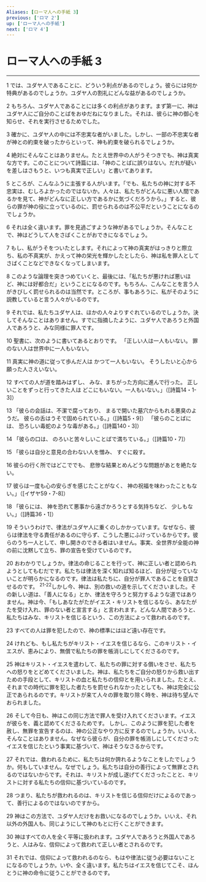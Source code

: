 ```yaml
---
Aliases: [ローマ人への手紙 3]
previous: ['ロマ 2']
up: ['ローマ人への手紙']
next: ['ロマ 4']
---
```

# ローマ人への手紙 3

***




1 
では、ユダヤ人であることに、どういう利点があるのでしょう。彼らには何か特典があるのでしょうか。ユダヤ人の割礼にどんな益があるのでしょうか。 



2 
もちろん、ユダヤ人であることには多くの利点があります。まず第一に、神はユダヤ人にご自分のことばをおゆだねになりました。それは、彼らに神の御心を知らせ、それを実行させるためでした。 



3 
確かに、ユダヤ人の中には不忠実な者がいました。しかし、一部の不忠実な者が神との約束を破ったからといって、神も約束を破られるでしょうか。 



4 
絶対にそんなことはありません。たとえ世界中の人がうそつきでも、神は真実な方です。このことについて詩篇には、「神のことばに誤りはない。だれが疑いを差しはさもうと、いつも真実で正しい」と書いてあります。 



5 
ところが、こんなふうに主張する人がいます。「でも、私たちの神に対する不忠実は、むしろよかったのではないか。人々は、私たちがどんなに悪い人間であるかを見て、神がどんなに正しい方であるかに気づくだろうから。」すると、彼らの罪が神の役に立っているのに、罰せられるのは不公平だということになるのでしょうか。 



6 
それは全く違います。罪を見過ごすような神があるでしょうか。そんなことで、神はどうして人をさばくことがおできになるでしょう。 



7 
もし、私がうそをついたとします。それによって神の真実がはっきりと際立ち、私の不真実が、かえって神の栄光を輝かしたとしたら、神は私を罪人としてさばくことなどできなくなってしまいます。 



8 
このような論理を突きつめていくと、最後には、「私たちが悪ければ悪いほど、神には好都合だ」ということになるのです。もちろん、こんなことを言う人がきびしく罰せられるのは当然です。ところが、事もあろうに、私がそのように説教していると言う人々がいるのです。 



9 
それでは、私たちユダヤ人は、ほかの人々よりすぐれているのでしょうか。決してそんなことはありません。すでに指摘したように、ユダヤ人であろうと外国人であろうと、みな同様に罪人です。 



10 
聖書に、次のように書いてあるとおりです。 「正しい人は一人もいない。 罪のない人は世界中に一人もいない。 



11 
真実に神の道に従って歩んだ人は かつて一人もいない。 そうしたいと心から願った人さえいない。 



12 
すべての人が道を踏みはずし、 みな、まちがった方向に進んで行った。 正しいことをずっと行ってきた人は どこにもいない。一人もいない。」（[詩篇14・1-3]） 



13 
「彼らの会話は、不潔で腐っており、 まるで開いた墓穴からもれる悪臭のようだ。 彼らの舌はうそで固められている。」（[詩篇5・9]） 「彼らのことばには、 恐ろしい毒蛇のような毒がある。」（[詩篇140・3]） 



14 
「彼らの口は、 のろいと苦々しいことばで満ちている。」（[詩篇10・7]） 



15 
「彼らは自分と意見の合わない人を憎み、 すぐに殺す。 



16 
彼らの行く所ではどこででも、 悲惨な結果とめんどうな問題があとを絶たない。 



17 
彼らは一度も心の安らぎを感じたことがなく、 神の祝福を味わったこともない。」（[イザヤ59・7-8]） 



18 
「彼らには、 神を恐れて悪事から遠ざかろうとする気持ちなど、 少しもない。」（[詩篇36・1]） 



19 
そういうわけで、律法がユダヤ人に重くのしかかっています。なぜなら、彼らは律法を守る責任があるのに守らず、こうした悪にふけっているからです。彼らのうち一人として、申し開きのできる者はいません。事実、全世界が全能の神の前に沈黙して立ち、罪の宣告を受けているのです。 



20 
おわかりでしょうか。律法の命じることを行って、神に正しい者と認められようとしてもむだです。私たちは律法を深く知れば知るほど、自分が従っていないことが明らかになるのです。律法は私たちに、自分が罪人であることを自覚させるのです。 <sup class="versenum">21-22</sup>しかし今、神は、別の救いの道を示してくださいました。その新しい道は、「善人になる」とか、律法を守ろうと努力するような道ではありません。神は今、「もしあなたがたがイエス・キリストを信じるなら、あなたがたを受け入れ、罪のない者と宣言する」と言われます。どんな人間であろうと、私たちはみな、キリストを信じるという、この方法によって救われるのです。 



23 
すべての人は罪を犯したので、神の標準にはほど遠い存在です。 



24 
けれども、もし私たちがキリスト・イエスを信じるなら、このキリスト・イエスが、恵みにより、無償で私たちの罪を帳消しにしてくださるのです。 



25 
神はキリスト・イエスを遣わして、私たちの罪に対する償いをさせ、私たちへの怒りをとどめてくださいました。神は、私たちをご自分の怒りから救い出すための手段として、キリストの血と私たちの信仰とを用いられました。たとえ、それまでの時代に罪を犯した者たちを罰せられなかったとしても、神は完全に公正であられるのです。キリストが来て人々の罪を取り除く時を、神は待ち望んでおられました。 



26 
そして今日も、神はこの同じ方法で罪人を受け入れてくださいます。イエスが彼らを、義と認めてくださるためです。 しかし、このように罪を犯した者を赦し、無罪を宣告するのは、神の公正なやり方に反するのでしょうか。いいえ、そんなことはありません。なぜなら彼らが、自分の罪を帳消しにしてくださったイエスを信じたという事実に基づいて、神はそうなさるからです。 



27 
それでは、救われるために、私たちは何か誇れるようなことをしたでしょうか。何もしていません。なぜでしょう。私たちは自分の善行によって無罪とされるのではないからです。それは、キリストが成し遂げてくださったことと、キリストに対する私たちの信仰に基づいているのです。 



28 
つまり、私たちが救われるのは、キリストを信じる信仰だけによるのであって、善行によるのではないのですから。 



29 
神はこの方法で、ユダヤ人だけをお救いになるのでしょうか。いいえ、それ以外の外国人も、同じようにして神のもとに行くことができます。 



30 
神はすべての人を全く平等に扱われます。ユダヤ人であろうと外国人であろうと、人はみな、信仰によって救われて正しい者とされるのです。 



31 
それでは、信仰によって救われるのなら、もはや律法に従う必要はないことになるのでしょうか。いや、全く違います。私たちはイエスを信じてこそ、ほんとうに神の命令に従うことができるのです。
